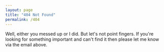 ```yaml
---
layout: page
title: "404 Not Found"
permalink: /404
---
```

Well, either you messed up or I did. But let's not point fingers. If you're looking for something important and can't find it then please let me know via the email above.